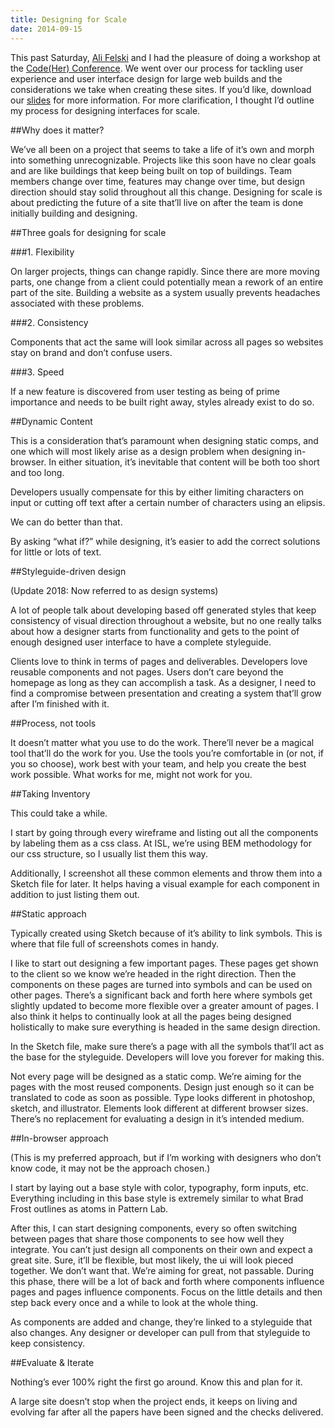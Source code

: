 ```yaml
---
title: Designing for Scale
date: 2014-09-15
---
```


This past Saturday, [Ali Felski](http://twitter.com/felskia) and I had the pleasure of doing a workshop at the [Code(Her) Conference](http://codeherconference.com/). We went over our process for tackling user experience and user interface design for large web builds and the considerations we take when creating these sites. If you’d like, download our [slides](http://klare.io/assets/img/blogs/building-for-scale.pdf) for more information. For more clarification, I thought I’d outline my process for designing interfaces for scale.

##Why does it matter?

We’ve all been on a project that seems to take a life of it’s own and morph into something unrecognizable. Projects like this soon have no clear goals and are like buildings that keep being built on top of buildings. Team members change over time, features may change over time, but design direction should stay solid throughout all this change. Designing for scale is about predicting the future of a site that’ll live on after the team is done initially building and designing.

##Three goals for designing for scale

###1. Flexibility

On larger projects, things can change rapidly. Since there are more moving parts, one change from a client could potentially mean a rework of an entire part of the site. Building a website as a system usually prevents headaches associated with these problems.

###2. Consistency

Components that act the same will look similar across all pages so websites stay on brand and don’t confuse users.

###3. Speed

If a new feature is discovered from user testing as being of prime importance and needs to be built right away, styles already exist to do so.

##Dynamic Content

This is a consideration that’s paramount when designing static comps, and one which will most likely arise as a design problem when designing in-browser. In either situation, it’s inevitable that content will be both too short and too long.

Developers usually compensate for this by either limiting characters on input or cutting off text after a certain number of characters using an elipsis.

We can do better than that.

By asking “what if?” while designing, it’s easier to add the correct solutions for little or lots of text.

##Styleguide-driven design

(Update 2018: Now referred to as design systems)

A lot of people talk about developing based off generated styles that keep consistency of visual direction throughout a website, but no one really talks about how a designer starts from functionality and gets to the point of enough designed user interface to have a complete styleguide.

Clients love to think in terms of pages and deliverables. Developers love reusable components and not pages. Users don’t care beyond the homepage as long as they can accomplish a task. As a designer, I need to find a compromise between presentation and creating a system that’ll grow after I’m finished with it.

##Process, not tools

It doesn’t matter what you use to do the work. There’ll never be a magical tool that’ll do the work for you. Use the tools you’re comfortable in (or not, if you so choose), work best with your team, and help you create the best work possible. What works for me, might not work for you.

##Taking Inventory

This could take a while.

I start by going through every wireframe and listing out all the components by labeling them as a css class. At ISL, we’re using BEM methodology for our css structure, so I usually list them this way.

Additionally, I screenshot all these common elements and throw them into a Sketch file for later. It helps having a visual example for each component in addition to just listing them out.

##Static approach

Typically created using Sketch because of it’s ability to link symbols. This is where that file full of screenshots comes in handy.

I like to start out designing a few important pages. These pages get shown to the client so we know we’re headed in the right direction. Then the components on these pages are turned into symbols and can be used on other pages. There’s a significant back and forth here where symbols get slightly updated to become more flexible over a greater amount of pages. I also think it helps to continually look at all the pages being designed holistically to make sure everything is headed in the same design direction.

In the Sketch file, make sure there’s a page with all the symbols that’ll act as the base for the styleguide. Developers will love you forever for making this.

Not every page will be designed as a static comp. We’re aiming for the pages with the most reused components. Design just enough so it can be translated to code as soon as possible. Type looks different in photoshop, sketch, and illustrator. Elements look different at different browser sizes. There’s no replacement for evaluating a design in it’s intended medium.

##In-browser approach

(This is my preferred approach, but if I’m working with designers who don’t know code, it may not be the approach chosen.)

I start by laying out a base style with color, typography, form inputs, etc. Everything including in this base style is extremely similar to what Brad Frost outlines as atoms in Pattern Lab.

After this, I can start designing components, every so often switching between pages that share those components to see how well they integrate. You can’t just design all components on their own and expect a great site. Sure, it’ll be flexible, but most likely, the ui will look pieced together. We don’t want that. We’re aiming for great, not passable. During this phase, there will be a lot of back and forth where components influence pages and pages influence components. Focus on the little details and then step back every once and a while to look at the whole thing.

As components are added and change, they’re linked to a styleguide that also changes. Any designer or developer can pull from that styleguide to keep consistency.

##Evaluate & Iterate

Nothing’s ever 100% right the first go around. Know this and plan for it.

A large site doesn’t stop when the project ends, it keeps on living and evolving far after all the papers have been signed and the checks delivered.
